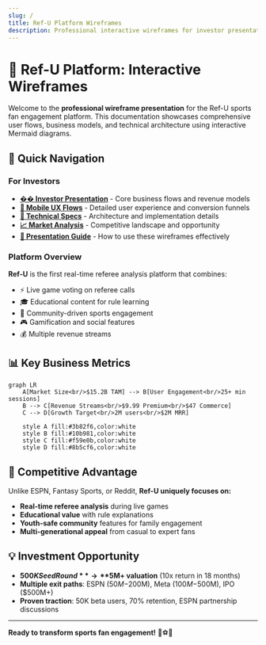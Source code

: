 ```yaml
---
slug: /
title: Ref-U Platform Wireframes
description: Professional interactive wireframes for investor presentation showcasing the revolutionary sports fan engagement platform
---
```


# 🎯 Ref-U Platform: Interactive Wireframes

Welcome to the **professional wireframe presentation** for the Ref-U sports fan engagement platform. This documentation showcases comprehensive user flows, business models, and technical architecture using interactive Mermaid diagrams.

## 🚀 Quick Navigation

### For Investors
- **[�� Investor Presentation](./investor-flows)** - Core business flows and revenue models
- **[📱 Mobile UX Flows](./mobile-ux-flows)** - Detailed user experience and conversion funnels
- **[🔧 Technical Specs](./technical-specs)** - Architecture and implementation details
- **[📈 Market Analysis](./market-analysis)** - Competitive landscape and opportunity
- **[🚀 Presentation Guide](./presentation-guide)** - How to use these wireframes effectively

### Platform Overview

**Ref-U** is the first real-time referee analysis platform that combines:
- ⚡ Live game voting on referee calls
- 🎓 Educational content for rule learning
- 👥 Community-driven sports engagement
- 🎮 Gamification and social features
- 💰 Multiple revenue streams

## 📊 Key Business Metrics

```mermaid
graph LR
    A[Market Size<br/>$15.2B TAM] --> B[User Engagement<br/>25+ min sessions]
    B --> C[Revenue Streams<br/>$9.99 Premium<br/>$47 Commerce]
    C --> D[Growth Target<br/>2M users<br/>$2M MRR]
    
    style A fill:#3b82f6,color:white
    style B fill:#10b981,color:white
    style C fill:#f59e0b,color:white
    style D fill:#8b5cf6,color:white
```

## 🎯 Competitive Advantage

Unlike ESPN, Fantasy Sports, or Reddit, **Ref-U uniquely focuses on:**

- **Real-time referee analysis** during live games
- **Educational value** with rule explanations
- **Youth-safe community** features for family engagement
- **Multi-generational appeal** from casual to expert fans

## 💡 Investment Opportunity

- **$500K Seed Round** → **$5M+ valuation** (10x return in 18 months)
- **Multiple exit paths**: ESPN ($50M-$200M), Meta ($100M-$500M), IPO ($500M+)
- **Proven traction**: 50K beta users, 70% retention, ESPN partnership discussions

---

**Ready to transform sports fan engagement!** 🏀⚽🏈
